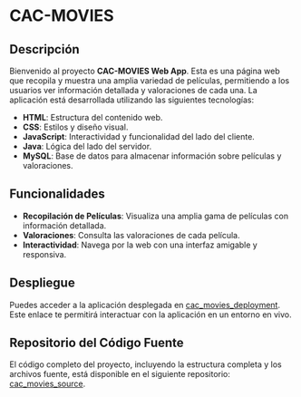 # CAC-MOVIES 

## Descripción

Bienvenido al proyecto **CAC-MOVIES Web App**. Esta es una página web que recopila y muestra una amplia variedad de películas, permitiendo a los usuarios ver información detallada y valoraciones de cada una. La aplicación está desarrollada utilizando las siguientes tecnologías:

- **HTML**: Estructura del contenido web.
- **CSS**: Estilos y diseño visual.
- **JavaScript**: Interactividad y funcionalidad del lado del cliente.
- **Java**: Lógica del lado del servidor.
- **MySQL**: Base de datos para almacenar información sobre películas y valoraciones.

## Funcionalidades

- **Recopilación de Películas**: Visualiza una amplia gama de películas con información detallada.
- **Valoraciones**: Consulta las valoraciones de cada película.
- **Interactividad**: Navega por la web con una interfaz amigable y responsiva.

## Despliegue

Puedes acceder a la aplicación desplegada en [cac_movies_deployment](https://fkz14.github.io/cac_movies_deployment/). Este enlace te permitirá interactuar con la aplicación en un entorno en vivo.

## Repositorio del Código Fuente

El código completo del proyecto, incluyendo la estructura completa y los archivos fuente, está disponible en el siguiente repositorio: [cac_movies_source](https://github.com/fkz14/cac_movies_source).

